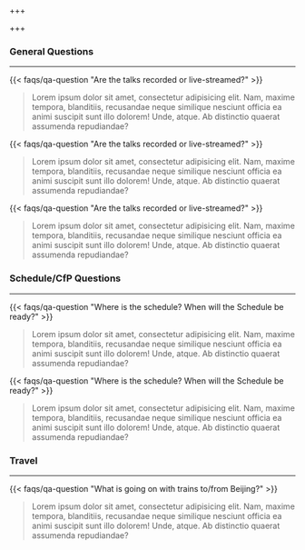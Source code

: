 +++



+++

### General Questions

---

{{< faqs/qa-question "Are the talks recorded or live-streamed?" >}}

> Lorem ipsum dolor sit amet, consectetur adipisicing elit. Nam, maxime tempora, blanditiis, recusandae neque similique nesciunt officia ea animi suscipit sunt illo dolorem! Unde, atque. Ab distinctio quaerat assumenda repudiandae?

{{< faqs/qa-question "Are the talks recorded or live-streamed?" >}}

> Lorem ipsum dolor sit amet, consectetur adipisicing elit. Nam, maxime tempora, blanditiis, recusandae neque similique nesciunt officia ea animi suscipit sunt illo dolorem! Unde, atque. Ab distinctio quaerat assumenda repudiandae?

{{< faqs/qa-question "Are the talks recorded or live-streamed?" >}}

> Lorem ipsum dolor sit amet, consectetur adipisicing elit. Nam, maxime tempora, blanditiis, recusandae neque similique nesciunt officia ea animi suscipit sunt illo dolorem! Unde, atque. Ab distinctio quaerat assumenda repudiandae?

### Schedule/CfP Questions

---

{{< faqs/qa-question "Where is the schedule? When will the Schedule be ready?" >}}

> Lorem ipsum dolor sit amet, consectetur adipisicing elit. Nam, maxime tempora, blanditiis, recusandae neque similique nesciunt officia ea animi suscipit sunt illo dolorem! Unde, atque. Ab distinctio quaerat assumenda repudiandae?

{{< faqs/qa-question "Where is the schedule? When will the Schedule be ready?" >}}

> Lorem ipsum dolor sit amet, consectetur adipisicing elit. Nam, maxime tempora, blanditiis, recusandae neque similique nesciunt officia ea animi suscipit sunt illo dolorem! Unde, atque. Ab distinctio quaerat assumenda repudiandae?

### Travel

---

{{< faqs/qa-question "What is going on with trains to/from Beijing?" >}}

> Lorem ipsum dolor sit amet, consectetur adipisicing elit. Nam, maxime tempora, blanditiis, recusandae neque similique nesciunt officia ea animi suscipit sunt illo dolorem! Unde, atque. Ab distinctio quaerat assumenda repudiandae?
